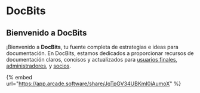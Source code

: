 # DocBits

## Bienvenido a DocBits

¡Bienvenido a **DocBits**, tu fuente completa de estrategias e ideas para documentación. En DocBits, estamos dedicados a proporcionar recursos de documentación claros, concisos y actualizados para [usuarios finales](readme-1/), [administradores](broken-reference), y [socios](end-user-and-partner-section/partner-section/).

{% embed url="https://app.arcade.software/share/JqTpGV34UBKmI0iAumoX" %}
